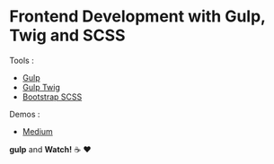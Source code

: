 # Frontend Development with Gulp, Twig and SCSS
Tools :

* [Gulp](https://gulpjs.com)
* [Gulp Twig](https://www.npmjs.com/package/gulp-twig) 
* [Bootstrap SCSS](https://github.com/twbs/bootstrap/tree/v4.1.2/scss)

Demos :
* [Medium](https://medium.com/p/c4cb80548613/)

**gulp** and **Watch!** :coffee: :heart: